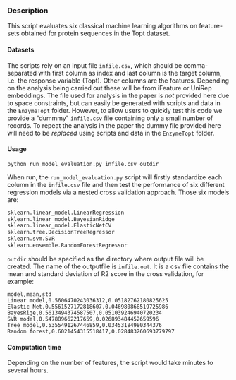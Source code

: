### Description
This script evaluates six classical machine learning algorithms on feature-sets obtained for protein sequences in the Topt dataset.


#### Datasets
The scripts rely on an input file `infile.csv`, which should be comma-separated with first column as index and last column is the target column, i.e. the response variable (Topt). Other columns are the features. Depending on the analysis being carried out these will be from iFeature or UniRep embeddings. The file used for analysis in the paper is *not* provided here due to space constraints, but can easily be generated with scripts and data in the `EnzymeTopt` folder. However, to allow users to quickly test this code we provide a "dummmy" `infile.csv` file containing only a small number of records. To repeat the analysis in the paper the dummy file provided here will need to be *replaced* using scripts and data in the `EnzymeTopt` folder.

#### Usage
```
python run_model_evaluation.py infile.csv outdir
```

When run, the `run_model_evaluation.py` script will firstly standardize each column in the `infile.csv` file and then test the performance of six different regression models via a nested cross validation approach. Those six models are:

```python
sklearn.linear_model.LinearRegression
sklearn.linear_model.BayesianRidge
sklearn.linear_model.ElasticNetCV
sklearn.tree.DecisionTreeRegressor
sklearn.svm.SVR
sklearn.ensemble.RandomForestRegressor
```

`outdir` should be specified as the directory where output file will be created. The name of the outputfile is `infile.out`. It is a csv file contains the mean and standard deviation of R2 score in the cross validation, for example:
```
model,mean,std
Linear model,0.5606470243036312,0.05182762180825625
Elastic Net,0.5561527172818607,0.046980868519725986
BayesRige,0.5613494374587507,0.051039246940720234
SVR model,0.547889662217659,0.026893484452659596
Tree model,0.5355491267446859,0.03453184980344376
Random forest,0.6021454315518417,0.028483260693779797
```

#### Computation time
Depending on the number of features, the script would take minutes to several hours.
